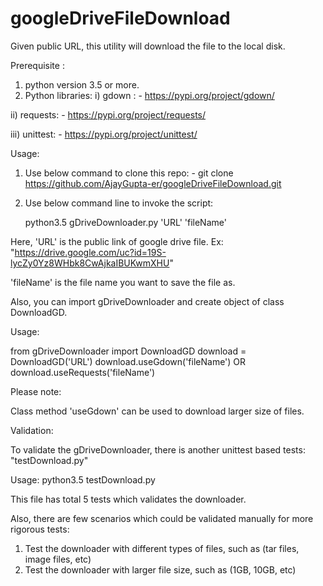 # googleDriveFileDownload
Given public URL, this utility will download the file to the local disk.


Prerequisite : 
1. python version 3.5 or more.
2. Python libraries:
  i) gdown : - https://pypi.org/project/gdown/
  
 ii) requests: - https://pypi.org/project/requests/
 
iii) unittest: - https://pypi.org/project/unittest/


Usage:
1. Use below command to clone this repo: -     git clone https://github.com/AjayGupta-er/googleDriveFileDownload.git
    
2. Use below command line to invoke the script:

    python3.5 gDriveDownloader.py 'URL' 'fileName'
    
  
Here, 'URL' is the public link of google drive file.    Ex: "https://drive.google.com/uc?id=19S-lycZy0Yz8WHbk8CwAjkaIBUKwmXHU"
    
   'fileName' is the file name you want to save the file as.
          
Also, you can import gDriveDownloader and create object of class DownloadGD.

Usage:

from gDriveDownloader import DownloadGD
    download = DownloadGD('URL')
    download.useGdown('fileName') OR download.useRequests('fileName')
  
  
  Please note:
  
  Class method 'useGdown' can be used to download larger size of files.
  
  Validation:
  
  To validate the gDriveDownloader, there is another unittest based tests: "testDownload.py"
  
  Usage:
  python3.5 testDownload.py
  
  This file has total 5 tests which validates the downloader.
  
 Also, there are few scenarios which could be validated manually for more rigorous tests:
 1. Test the downloader with different types of files, such as (tar files, image files, etc)
 2. Test the downloader with larger file size, such as (1GB, 10GB, etc)
 
